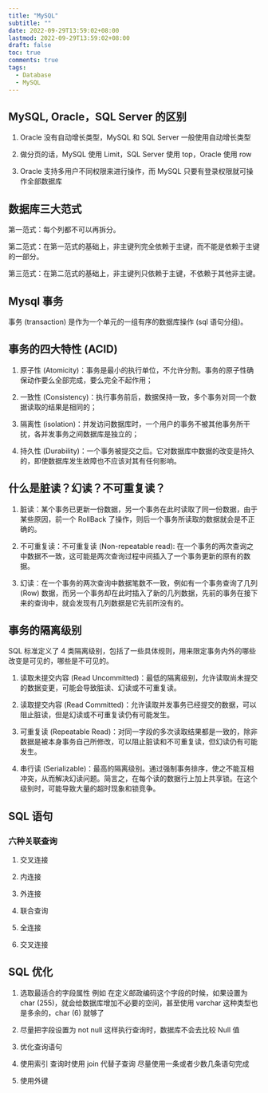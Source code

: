```yaml
---
title: "MySQL"
subtitle: ""
date: 2022-09-29T13:59:02+08:00
lastmod: 2022-09-29T13:59:02+08:00
draft: false
toc: true
comments: true
tags:
  - Database
  - MySQL
---
```


## MySQL, Oracle，SQL Server 的区别
1. Oracle 没有自动增长类型，MySQL 和 SQL Server 一般使用自动增长类型

2. 做分页的话，MySQL 使用 Limit，SQL Server 使用 top，Oracle 使用 row

3. Oracle 支持多用户不同权限来进行操作，而 MySQL 只要有登录权限就可操作全部数据库

## 数据库三大范式
第一范式：每个列都不可以再拆分。

第二范式：在第一范式的基础上，非主键列完全依赖于主键，而不能是依赖于主键的一部分。

第三范式：在第二范式的基础上，非主键列只依赖于主键，不依赖于其他非主键。

## Mysql 事务
事务 (transaction) 是作为一个单元的一组有序的数据库操作 (sql 语句分组)。

## 事务的四大特性 (ACID)
1. 原子性 (Atomicity)：事务是最小的执行单位，不允许分割。事务的原子性确保动作要么全部完成，要么完全不起作用；

2. 一致性 (Consistency)：执行事务前后，数据保持一致，多个事务对同一个数据读取的结果是相同的；

3. 隔离性 (isolation)：并发访问数据库时，一个用户的事务不被其他事务所干扰，各并发事务之间数据库是独立的；

4. 持久性 (Durability)：一个事务被提交之后。它对数据库中数据的改变是持久的，即使数据库发生故障也不应该对其有任何影响。

## 什么是脏读？幻读？不可重复读？
1. 脏读：某个事务已更新一份数据，另一个事务在此时读取了同一份数据，由于某些原因，前一个 RollBack 了操作，则后一个事务所读取的数据就会是不正确的。

2. 不可重复读：不可重复读 (Non-repeatable read): 在一个事务的两次查询之中数据不一致，这可能是两次查询过程中间插入了一个事务更新的原有的数据。

3. 幻读：在一个事务的两次查询中数据笔数不一致，例如有一个事务查询了几列 (Row) 数据，而另一个事务却在此时插入了新的几列数据，先前的事务在接下来的查询中，就会发现有几列数据是它先前所没有的。

## 事务的隔离级别
SQL 标准定义了 4 类隔离级别，包括了一些具体规则，用来限定事务内外的哪些改变是可见的，哪些是不可见的。

1. 读取未提交内容 (Read Uncommitted)：最低的隔离级别，允许读取尚未提交的数据变更，可能会导致脏读、幻读或不可重复读。

2. 读取提交内容 (Read Committed)：允许读取并发事务已经提交的数据，可以阻止脏读，但是幻读或不可重复读仍有可能发生。

3. 可重复读 (Repeatable Read)：对同一字段的多次读取结果都是一致的，除非数据是被本身事务自己所修改，可以阻止脏读和不可重复读，但幻读仍有可能发生。

4. 串行读 (Serializable)：最高的隔离级别。通过强制事务排序，使之不能互相冲突，从而解决幻读问题。简言之，在每个读的数据行上加上共享锁。在这个级别时，可能导致大量的超时现象和锁竞争。

## SQL 语句
### 六种关联查询
1. 交叉连接

2. 内连接

3. 外连接

4. 联合查询

5. 全连接

6. 交叉连接

## SQL 优化
1. 选取最适合的字段属性
例如 在定义邮政编码这个字段的时候，如果设置为 char (255)，就会给数据库增加不必要的空间，甚至使用 varchar 这种类型也是多余的，char (6) 就够了

2. 尽量把字段设置为 not null
这样执行查询时，数据库不会去比较 Null 值

3. 优化查询语句

4. 使用索引
查询时使用 join 代替子查询
尽量使用一条或者少数几条语句完成

5. 使用外键